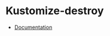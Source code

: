 # Kustomize-destroy

- [Documentation](https://github.com/bakdata/ci-templates/tree/main/docs/actions/kustomize-destroy)
